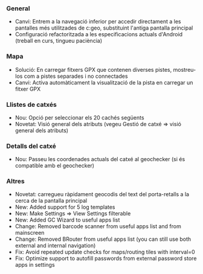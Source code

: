 ### General
- Canvi: Entrem a la navegació inferior per accedir directament a les pantalles més utilitzades de c:geo, substituint l'antiga pantalla principal
- Configuració refactoritzada a les especificacions actuals d'Android (treball en curs, tingueu paciència)

### Mapa
- Solució: En carregar fitxers GPX que contenen diverses pistes, mostreu-los com a pistes separades i no connectades
- Canvi: Activa automàticament la visualització de la pista en carregar un fitxer GPX

### Llistes de catxés
- Nou: Opció per seleccionar els 20 cachés següents
- Novetat: Visió general dels atributs (vegeu Gestió de catxé => visió general dels atributs)

### Detalls del catxé
- Nou: Passeu les coordenades actuals del catxé al geochecker (si és compatible amb el geochecker)

### Altres
- Novetat: carregueu ràpidament geocodis del text del porta-retalls a la cerca de la pantalla principal
- New: Added support for 5 log templates
- New: Make Settings => View Settings filterable
- New: Added GC Wizard to useful apps list
- Change: Removed barcode scanner from useful apps list and from mainscreen
- Change: Removed BRouter from useful apps list (you can still use both external and internal navigation)
- Fix: Avoid repeated update checks for maps/routing tiles with interval=0
- Fix: Optimize support to autofill passwords from external password store apps in settings
